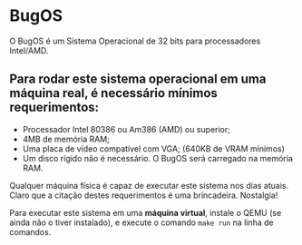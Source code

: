 # BugOS

O BugOS é um Sistema Operacional de 32 bits para processadores Intel/AMD. 

## Para rodar este sistema operacional em uma máquina real, é necessário mínimos requerimentos:
  - Processador Intel 80386 ou Am386 (AMD) ou superior;
  - 4MB de memória RAM;
  - Uma placa de vídeo compatível com VGA; (640KB de VRAM mínimos)
  - Um disco rígido não é necessário. O BugOS será carregado na memória RAM.
  
Qualquer máquina física é capaz de executar este sistema nos dias atuais. Claro que a citação destes requerimentos é uma brincadeira. Nostalgia!

Para executar este sistema em uma **máquina virtual**, instale o QEMU (se ainda não o tiver instalado), e execute o comando
`make run` na linha de comandos.

